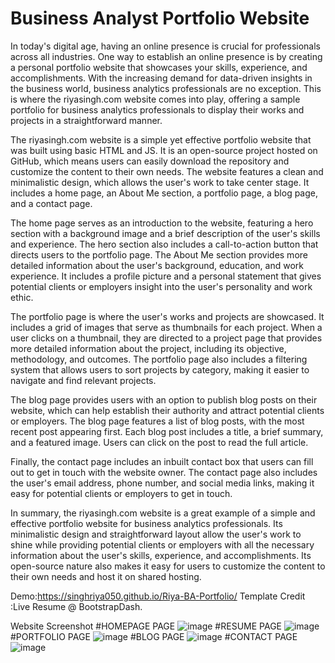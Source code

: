 # Business Analyst Portfolio Website
In today's digital age, having an online presence is crucial for professionals across all industries. One way to establish an online presence is by creating a personal portfolio website that showcases your skills, experience, and accomplishments. With the increasing demand for data-driven insights in the business world, business analytics professionals are no exception. This is where the riyasingh.com website comes into play, offering a sample portfolio for business analytics professionals to display their works and projects in a straightforward manner.

The riyasingh.com website is a simple yet effective portfolio website that was built using basic HTML and JS. It is an open-source project hosted on GitHub, which means users can easily download the repository and customize the content to their own needs. The website features a clean and minimalistic design, which allows the user's work to take center stage. It includes a home page, an About Me section, a portfolio page, a blog page, and a contact page.

The home page serves as an introduction to the website, featuring a hero section with a background image and a brief description of the user's skills and experience. The hero section also includes a call-to-action button that directs users to the portfolio page. The About Me section provides more detailed information about the user's background, education, and work experience. It includes a profile picture and a personal statement that gives potential clients or employers insight into the user's personality and work ethic.

The portfolio page is where the user's works and projects are showcased. It includes a grid of images that serve as thumbnails for each project. When a user clicks on a thumbnail, they are directed to a project page that provides more detailed information about the project, including its objective, methodology, and outcomes. The portfolio page also includes a filtering system that allows users to sort projects by category, making it easier to navigate and find relevant projects.

The blog page provides users with an option to publish blog posts on their website, which can help establish their authority and attract potential clients or employers. The blog page features a list of blog posts, with the most recent post appearing first. Each blog post includes a title, a brief summary, and a featured image. Users can click on the post to read the full article.

Finally, the contact page includes an inbuilt contact box that users can fill out to get in touch with the website owner. The contact page also includes the user's email address, phone number, and social media links, making it easy for potential clients or employers to get in touch.

In summary, the riyasingh.com website is a great example of a simple and effective portfolio website for business analytics professionals. Its minimalistic design and straightforward layout allow the user's work to shine while providing potential clients or employers with all the necessary information about the user's skills, experience, and accomplishments. Its open-source nature also makes it easy for users to customize the content to their own needs and host it on shared hosting.

Demo:https://singhriya050.github.io/Riya-BA-Portfolio/
Template Credit :Live Resume @ BootstrapDash.

Website Screenshot 
#HOMEPAGE PAGE
![image](https://github.com/Singhriya050/Riya-BA-Portfolio/assets/96283346/67b52545-23f8-4f01-b5ba-258ea4503a14)
#RESUME PAGE
![image](https://github.com/Singhriya050/Riya-BA-Portfolio/assets/96283346/06df1783-d130-43ad-8672-17e74780d2c2)
#PORTFOLIO PAGE
![image](https://github.com/Singhriya050/Riya-BA-Portfolio/assets/96283346/5962c28c-2d4e-4e6c-8c9d-59f4db81796f)
#BLOG PAGE
![image](https://github.com/Singhriya050/Riya-BA-Portfolio/assets/96283346/87ef9977-ae67-43e8-881e-14d20d04f411)
#CONTACT PAGE
![image](https://github.com/Singhriya050/Riya-BA-Portfolio/assets/96283346/6f6fa6fa-2c34-4691-aeda-7254d20d1ba1)
